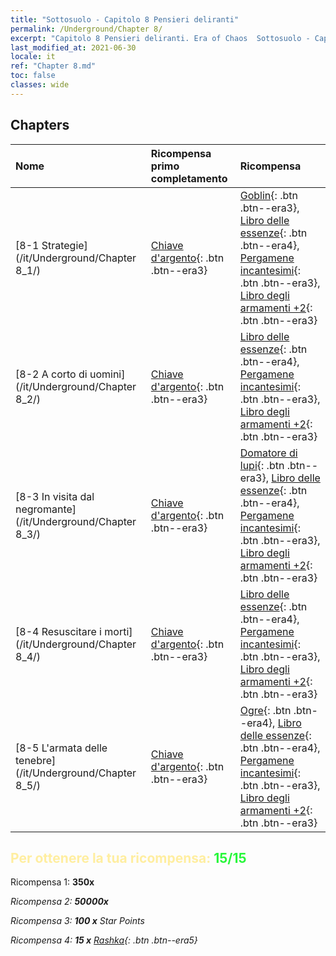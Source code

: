```yaml
---
title: "Sottosuolo - Capitolo 8 Pensieri deliranti"
permalink: /Underground/Chapter 8/
excerpt: "Capitolo 8 Pensieri deliranti. Era of Chaos  Sottosuolo - Capitolo 8. Pensieri deliranti"
last_modified_at: 2021-06-30
locale: it
ref: "Chapter 8.md"
toc: false
classes: wide
---
```


## Chapters

  | Nome |  Ricompensa primo completamento | Ricompensa |
  |:------------|:------------|:------------| 
  | [8-1 Strategie](/it/Underground/Chapter 8_1/) | [Chiave d'argento](/ItemsIT/con_693/){: .btn .btn--era3} | [Goblin](/ItemsIT/unt_217/){: .btn .btn--era3}, [Libro delle essenze](/ItemsIT/mat_39/){: .btn .btn--era4}, [Pergamene incantesimi](/ItemsIT/con_694/){: .btn .btn--era3}, [Libro degli armamenti +2](/ItemsIT/mat_32/){: .btn .btn--era3} |
  | [8-2 A corto di uomini](/it/Underground/Chapter 8_2/) | [Chiave d'argento](/ItemsIT/con_693/){: .btn .btn--era3} | [Libro delle essenze](/ItemsIT/mat_39/){: .btn .btn--era4}, [Pergamene incantesimi](/ItemsIT/con_694/){: .btn .btn--era3}, [Libro degli armamenti +2](/ItemsIT/mat_32/){: .btn .btn--era3} |
  | [8-3 In visita dal negromante](/it/Underground/Chapter 8_3/) | [Chiave d'argento](/ItemsIT/con_693/){: .btn .btn--era3} | [Domatore di lupi](/ItemsIT/unt_218/){: .btn .btn--era3}, [Libro delle essenze](/ItemsIT/mat_39/){: .btn .btn--era4}, [Pergamene incantesimi](/ItemsIT/con_694/){: .btn .btn--era3}, [Libro degli armamenti +2](/ItemsIT/mat_32/){: .btn .btn--era3} |
  | [8-4 Resuscitare i morti](/it/Underground/Chapter 8_4/) | [Chiave d'argento](/ItemsIT/con_693/){: .btn .btn--era3} | [Libro delle essenze](/ItemsIT/mat_39/){: .btn .btn--era4}, [Pergamene incantesimi](/ItemsIT/con_694/){: .btn .btn--era3}, [Libro degli armamenti +2](/ItemsIT/mat_32/){: .btn .btn--era3} |
  | [8-5 L'armata delle tenebre](/it/Underground/Chapter 8_5/) | [Chiave d'argento](/ItemsIT/con_693/){: .btn .btn--era3} | [Ogre](/ItemsIT/unt_220/){: .btn .btn--era4}, [Libro delle essenze](/ItemsIT/mat_39/){: .btn .btn--era4}, [Pergamene incantesimi](/ItemsIT/con_694/){: .btn .btn--era3}, [Libro degli armamenti +2](/ItemsIT/mat_32/){: .btn .btn--era3} |


## <span style="color: #ffeea0">Per ottenere la tua ricompensa: </span><span style="color: #27f73a">15/15</span>

 Ricompensa 1:  **350x** <i class="fas fa-gem"/>

 Ricompensa 2:  **50000x** <i class="fas fa-coins"/>

 Ricompensa 3: **100 x** Star Points

 Ricompensa 4: **15 x** [Rashka](/ItemsIT/her_384/){: .btn .btn--era5}

